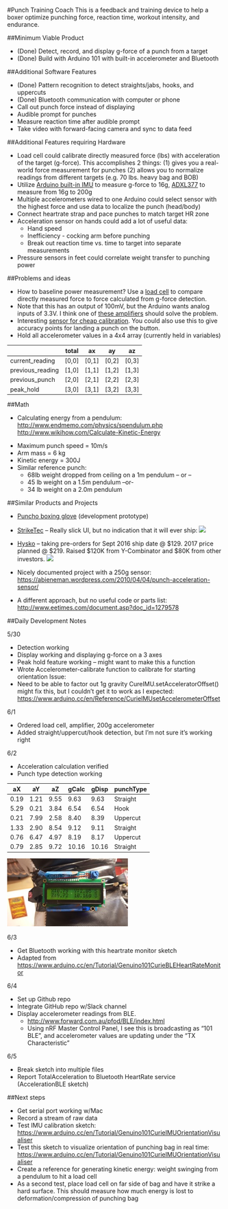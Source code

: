 #Punch Training Coach
This is a feedback and training device to help a boxer optimize punching force, reaction time, workout intensity, and endurance.

##Minimum Viable Product
* (Done) Detect, record, and display g-force of a punch from a target
* (Done) Build with Arduino 101 with built-in accelerometer and Bluetooth

##Additional Software Features
* (Done) Pattern recognition to detect straights/jabs, hooks, and uppercuts
* (Done) Bluetooth communication with computer or phone
* Call out punch force instead of displaying
* Audible prompt for punches
* Measure reaction time after audible prompt
* Take video with forward-facing camera and sync to data feed

##Additional Features requiring Hardware
* Load cell could calibrate directly measured force (lbs) with acceleration of the target (g-force). This accomplishes 2 things: (1) gives you a real-world force measurement for punches (2) allows you to normalize readings from different targets (e.g. 70 lbs. heavy bag and BOB)
* Utilize [Arduino built-in IMU](https://www.arduino.cc/en/Reference/CurieIMU) to measure g-force to 16g, [ADXL377](https://www.adafruit.com/products/1413?gclid=CISd382-_8wCFVNqfgodWAcAMg) to measure from 16g to 200g
* Multiple accelerometers wired to one Arduino could select sensor with the highest force and use data to localize the punch (head/body)
* Connect heartrate strap and pace punches to match target HR zone
* Acceleration sensor on hands could add a lot of useful data:
	- Hand speed
	- Inefficiency - cocking arm before punching
	- Break out reaction time vs. time to target into separate measurements
* Pressure sensors in feet could correlate weight transfer to punching power

##Problems and ideas
* How to baseline power measurement? Use a [load cell](http://www.digikey.com/product-detail/en/te-connectivity-measurement-specialties/FC2311-0000-0500-L/MSP6953-ND/809399
) to compare directly measured force to force calculated from g-force detection.
* Note that this has an output of 100mV, but the Arduino wants analog inputs of 3.3V. I think one of [these amplifiers](http://www.robotshop.com/en/strain-gauge-load-cell-amplifier-shield-2ch.html?gclid=CNqAhNSPhc0CFZNhfgodKigMhQ
) should solve the problem.
* Interesting [sensor for cheap calibration](https://www.sparkfun.com/products/8685). You could also use this to give accuracy points for landing a punch on the button.
* Hold all accelerometer values in a 4x4 array (currently held in variables)

|| total | ax | ay | az
|---|---|---|---|---
| current_reading  | [0,0] | [0,1] | [0,2] | [0,3]
| previous_reading | [1,0] | [1,1] | [1,2] | [1,3]
| previous_punch   | [2,0] | [2,1] | [2,2] | [2,3]
| peak_hold        | [3,0] | [3,1] | [3,2] | [3,3]



##Math
* Calculating energy from a pendulum:
http://www.endmemo.com/physics/spendulum.php
http://www.wikihow.com/Calculate-Kinetic-Energy
- Maximum punch speed = 10m/s
- Arm mass = 6 kg
- Kinetic energy = 300J
- Similar reference punch:
	- 68lb weight dropped from ceiling on a 1m pendulum – or – 
	- 45 lb weight on a 1.5m pendulum –or-
	- 34 lb weight on a 2.0m pendulum

##Similar Products and Projects
* [Puncho boxing glove](http://www.industrial-design-germany.com/innovations/intelligent-boxing-glove-puncho.html) (development prototype)

* [StrikeTec](http://efdsports.com/) – Really slick UI, but no indication that it will ever ship: 
![](http://efdsports.com/wp-content/uploads/ipad_3_ready.png)

* [Hysko](https://www.hykso.com/) – taking pre-orders for Sept 2016 ship date @ $129. 2017 price planned @ $219. Raised $120K from Y-Combinator and $80K from other investors.
![](http://i1.wp.com/wp6c4a81c0b4a7.blob.core.windows.net/wp-media/2016/04/DSC00022.png?zoom=2&w=1184&ssl=0)

* Nicely documented project with a 250g sensor:
https://abieneman.wordpress.com/2010/04/04/punch-acceleration-sensor/

* A different approach, but no useful code or parts list: http://www.eetimes.com/document.asp?doc_id=1279578

##Daily Development Notes

5/30
* Detection working
* Display working and displaying g-force on a 3 axes
* Peak hold feature working – might want to make this a function
* Wrote Accelerometer-calibrate function to calibrate for starting orientation
Issue:
* Need to be able to factor out 1g gravity
CureIMU.setAcceleratorOffset() might fix this, but I couldn’t get it to work as I expected: https://www.arduino.cc/en/Reference/CurieIMUsetAccelerometerOffset

6/1
* Ordered load cell, amplifier, 200g accelerometer
* Added straight/uppercut/hook detection, but I’m not sure it’s working right

6/2
* Acceleration calculation verified
* Punch type detection working

| aX | aY | aZ | gCalc | gDisp | punchType |
|---|---|---|---|---|---|
|   0.19 | 1.21 | 9.55 | 9.63 | 9.63 | Straight |
|   5.29 | 0.21 | 3.84 | 6.54 | 6.54 | Hook |
|   0.21 | 7.99 | 2.58 | 8.40 | 8.39 | Uppercut |
|   1.33 | 2.90 | 8.54 | 9.12 | 9.11 | Straight |
|   0.76 | 6.47 | 4.97 | 8.19 | 8.17 | Uppercut |
|   0.79 | 2.85 | 9.72 | 10.16 | 10.16 | Straight |

![](./images/accTest.jpg)

6/3
* Get Bluetooth working with this heartrate monitor sketch
* Adapted from https://www.arduino.cc/en/Tutorial/Genuino101CurieBLEHeartRateMonitor

6/4
* Set up Github repo
* Integrate GitHub repo w/Slack channel
* Display accelerometer readings from BLE.
	* http://www.forward.com.au/pfod/BLE/index.html
	* Using nRF Master Control Panel, I see this is broadcasting as “101 BLE”, and accelerometer values are updating under the “TX Characteristic”

6/5
* Break sketch into multiple files
* Report TotalAcceleration to Bluetooth HeartRate service (AccelerationBLE sketch)

##Next steps
* Get serial port working w/Mac
* Record a stream of raw data
* Test IMU calibration sketch: https://www.arduino.cc/en/Tutorial/Genuino101CurieIMUOrientationVisualiser
* Test this sketch to visualize orientation of punching bag in real time:
https://www.arduino.cc/en/Tutorial/Genuino101CurieIMUOrientationVisualiser
* Create a reference for generating kinetic energy: weight swinging from a pendulum to hit a load cell
* As a second test, place load cell on far side of bag and have it strike a hard surface. This should measure how much energy is lost to deformation/compression of punching bag


